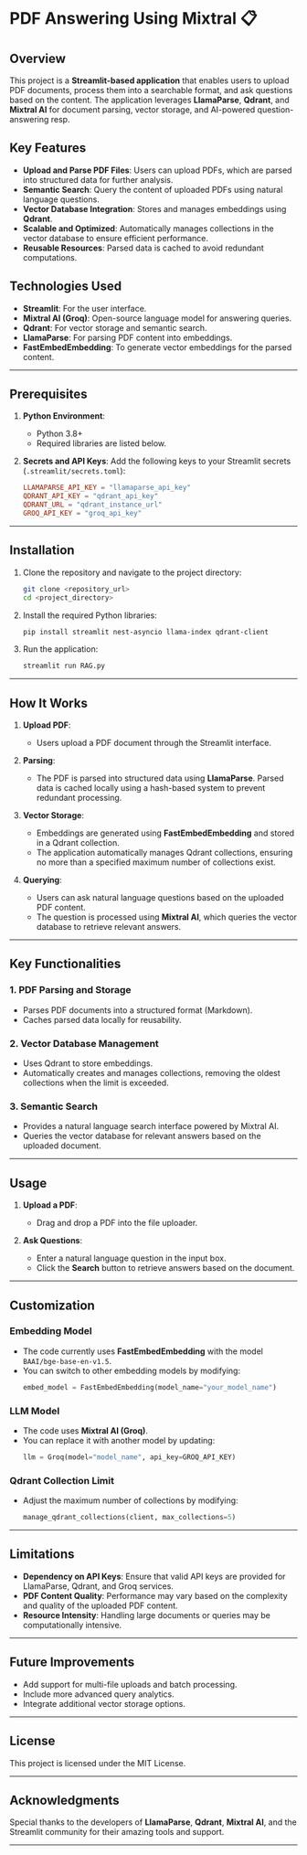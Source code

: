 # PDF Answering Using Mixtral 📋

## Overview

This project is a **Streamlit-based application** that enables users to upload PDF documents, process them into a searchable format, and ask questions based on the content. The application leverages **LlamaParse**, **Qdrant**, and **Mixtral AI** for document parsing, vector storage, and AI-powered question-answering resp. 

## Key Features
- **Upload and Parse PDF Files**: Users can upload PDFs, which are parsed into structured data for further analysis.
- **Semantic Search**: Query the content of uploaded PDFs using natural language questions.
- **Vector Database Integration**: Stores and manages embeddings using **Qdrant**.
- **Scalable and Optimized**: Automatically manages collections in the vector database to ensure efficient performance.
- **Reusable Resources**: Parsed data is cached to avoid redundant computations.

## Technologies Used
- **Streamlit**: For the user interface.
- **Mixtral AI (Groq)**: Open-source language model for answering queries.
- **Qdrant**: For vector storage and semantic search.
- **LlamaParse**: For parsing PDF content into embeddings.
- **FastEmbedEmbedding**: To generate vector embeddings for the parsed content.

---

## Prerequisites
1. **Python Environment**:
   - Python 3.8+
   - Required libraries are listed below.

2. **Secrets and API Keys**:
   Add the following keys to your Streamlit secrets (`.streamlit/secrets.toml`):
   ```toml
   LLAMAPARSE_API_KEY = "llamaparse_api_key"
   QDRANT_API_KEY = "qdrant_api_key"
   QDRANT_URL = "qdrant_instance_url"
   GROQ_API_KEY = "groq_api_key"
   ```

---

## Installation

1. Clone the repository and navigate to the project directory:
   ```bash
   git clone <repository_url>
   cd <project_directory>
   ```

2. Install the required Python libraries:
   ```bash
   pip install streamlit nest-asyncio llama-index qdrant-client
   ```

3. Run the application:
   ```bash
   streamlit run RAG.py
   ```

---

## How It Works

1. **Upload PDF**:
   - Users upload a PDF document through the Streamlit interface.

2. **Parsing**:
   - The PDF is parsed into structured data using **LlamaParse**. Parsed data is cached locally using a hash-based system to prevent redundant processing.

3. **Vector Storage**:
   - Embeddings are generated using **FastEmbedEmbedding** and stored in a Qdrant collection. 
   - The application automatically manages Qdrant collections, ensuring no more than a specified maximum number of collections exist.

4. **Querying**:
   - Users can ask natural language questions based on the uploaded PDF content.
   - The question is processed using **Mixtral AI**, which queries the vector database to retrieve relevant answers.

---

## Key Functionalities

### 1. PDF Parsing and Storage
- Parses PDF documents into a structured format (Markdown).
- Caches parsed data locally for reusability.

### 2. Vector Database Management
- Uses Qdrant to store embeddings.
- Automatically creates and manages collections, removing the oldest collections when the limit is exceeded.

### 3. Semantic Search
- Provides a natural language search interface powered by Mixtral AI.
- Queries the vector database for relevant answers based on the uploaded document.

---

## Usage

1. **Upload a PDF**:
   - Drag and drop a PDF into the file uploader.

2. **Ask Questions**:
   - Enter a natural language question in the input box.
   - Click the **Search** button to retrieve answers based on the document.

---

## Customization

### Embedding Model
- The code currently uses **FastEmbedEmbedding** with the model `BAAI/bge-base-en-v1.5`.
- You can switch to other embedding models by modifying:
  ```python
  embed_model = FastEmbedEmbedding(model_name="your_model_name")
  ```

### LLM Model
- The code uses **Mixtral AI (Groq)**.
- You can replace it with another model by updating:
  ```python
  llm = Groq(model="model_name", api_key=GROQ_API_KEY)
  ```

### Qdrant Collection Limit
- Adjust the maximum number of collections by modifying:
  ```python
  manage_qdrant_collections(client, max_collections=5)
  ```

---

## Limitations
- **Dependency on API Keys**: Ensure that valid API keys are provided for LlamaParse, Qdrant, and Groq services.
- **PDF Content Quality**: Performance may vary based on the complexity and quality of the uploaded PDF content.
- **Resource Intensity**: Handling large documents or queries may be computationally intensive.

---

## Future Improvements
- Add support for multi-file uploads and batch processing.
- Include more advanced query analytics.
- Integrate additional vector storage options.

---

## License
This project is licensed under the MIT License.

---

## Acknowledgments
Special thanks to the developers of **LlamaParse**, **Qdrant**, **Mixtral AI**, and the Streamlit community for their amazing tools and support.

---
